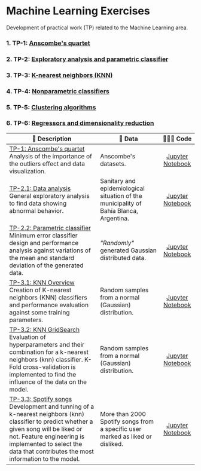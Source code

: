 # Machine Learning Exercises

Development of practical work (TP) related to the Machine Learning area.

### 1. TP-1: [Anscombe's quartet](https://github.com/Alejandro-ZZ/Machine-Learning-UNS/tree/master/TP-1)

### 2. TP-2: [Exploratory analysis and parametric classifier](https://github.com/Alejandro-ZZ/Machine-Learning-UNS/tree/master/TP-2)

### 3. TP-3: [K-nearest neighbors (KNN)](https://github.com/Alejandro-ZZ/Machine-Learning-UNS/tree/master/TP-3)

### 4. TP-4: [Nonparametric classifiers](https://github.com/Alejandro-ZZ/Machine-Learning-UNS/tree/master/TP-4)

### 5. TP-5: [Clustering algorithms](https://github.com/Alejandro-ZZ/Machine-Learning-UNS/tree/master/TP-5)

### 6. TP-6: [Regressors and dimensionality reduction](https://github.com/Alejandro-ZZ/Machine-Learning-UNS/tree/master/TP-6)

| 💬 **Description** | 📁 **Data** | 👨🏻‍💻 **Code** |
|--|--|:--:|
| [TP-1: Anscombe's quartet](https://github.com/Alejandro-ZZ/Machine-Learning-UNS/tree/master/TP-1#tp-1-anscombes-quartet)<br>Analysis of the importance of the outliers effect and data visualization.| Anscombe's datasets.| [Jupyter Notebook](https://github.com/Alejandro-ZZ/Machine-Learning-UNS/blob/master/TP-1/1_Anscombe_quartet.ipynb)|
| [TP-2.1: Data analysis](https://github.com/Alejandro-ZZ/Machine-Learning-UNS/tree/master/TP-2#exploratory-analysis)<br>General exploratory analysis to find data showing abnormal behavior.| Sanitary and epidemiological situation of the municipality of Bahía Blanca, Argentina.| [Jupyter Notebook](https://github.com/Alejandro-ZZ/Machine-Learning-UNS/blob/master/TP-2/2_1_Exploratory_analysis.ipynb)|
| [TP-2.2: Parametric classifier](https://github.com/Alejandro-ZZ/Machine-Learning-UNS/tree/master/TP-2#parametric-classifiers)<br>Minimum error classifier design and performance analysis against variations of the mean and standard deviation of the generated data.| *"Randomly"* generated Gaussian distributed data.| [Jupyter Notebook](https://github.com/Alejandro-ZZ/Machine-Learning-UNS/blob/master/TP-2/2_2_Least_error_classifier.ipynb)|
| [TP-3.1: KNN Overview](https://github.com/Alejandro-ZZ/Machine-Learning-UNS/blob/master/TP-3/readme.md#knn-overview)<br>Creation of K-nearest neighbors (KNN) classifiers and performance evaluation against some training parameters.| Random samples from a normal (Gaussian) distribution.| [Jupyter Notebook](https://github.com/Alejandro-ZZ/Machine-Learning-UNS/blob/master/TP-3/3_1_KNN_Overview.ipynb)|
| [TP-3.2: KNN GridSearch](https://github.com/Alejandro-ZZ/Machine-Learning-UNS/blob/master/TP-3/readme.md#knn-gridsearch)<br>Evaluation of hyperparameters and their combination for a k-nearest neighbors (knn) classifier. K-Fold cross-validation is implemented to find the influence of the data on the model.| Random samples from a normal (Gaussian) distribution.| [Jupyter Notebook](https://github.com/Alejandro-ZZ/Machine-Learning-UNS/blob/master/TP-3/3_2_KNN_GridSearch.ipynb)|
| [TP-3.3: Spotify songs](https://github.com/Alejandro-ZZ/Machine-Learning-UNS/blob/master/TP-3/readme.md#spotify-songs)<br>Development and tunning of a k-nearest neighbors (knn) classifier to predict whether a given song will be liked or not. Feature engineering is implemented to select the data that contributes the most information to the model.| More than 2000 Spotify songs from a specific user marked as liked or disliked.| [Jupyter Notebook](https://github.com/Alejandro-ZZ/Machine-Learning-UNS/blob/master/TP-3/3_3_Spotify_songs.ipynb)|
